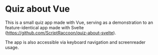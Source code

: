 # Quiz about Vue

This is a small quiz app made with Vue, serving as a demonstration to an feature-identical app made with Svelte (https://github.com/ScriptRaccoon/quiz-about-svelte).

The app is also accessible via keyboard navigation and screenreader usage.
